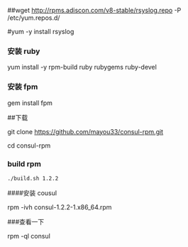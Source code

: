  
##wget http://rpms.adiscon.com/v8-stable/rsyslog.repo -P /etc/yum.repos.d/ 



#yum -y install rsyslog 


### 安装 ruby

yum install -y rpm-build ruby rubygems ruby-devel


### 安装 fpm

gem install fpm
 

##下载



git clone https://github.com/mayou33/consul-rpm.git

cd consul-rpm

### build rpm

``` sh
./build.sh 1.2.2
```

####安装 cousul

 rpm -ivh consul-1.2.2-1.x86_64.rpm 
 
 ###查看一下

rpm -ql consul
